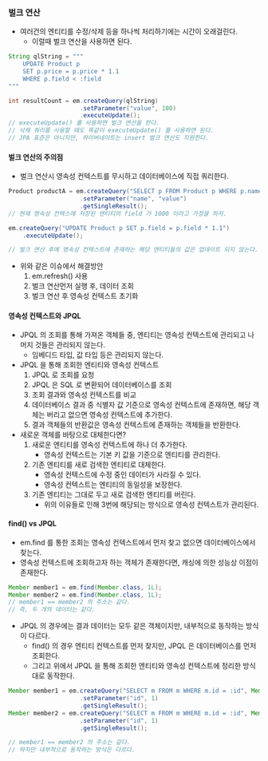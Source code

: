 ### 벌크 연산

* 여러건의 엔티티를 수정/삭제 등을 하나씩 처리하기에는 시간이 오래걸린다.
    * 이럴때 벌크 연산을 사용하면 된다.

```java
String qlString = """
    UPDATE Product p
    SET p.price = p.price * 1.1
    WHERE p.field < :field
"""

int resultCount = em.createQuery(qlString)
                    .setParameter("value", 100)
                    .executeUpdate();
// executeUpdate() 를 사용하면 벌크 연산을 한다.
// 삭제 쿼리를 사용할 때도 똑같이 executeUpdate() 를 사용하면 된다.
// JPA 표준은 아니지만, 하이버네이트는 insert 벌크 연산도 지원한다.
```

#### 벌크 연산의 주의점

* 벌크 연산시 영속성 컨텍스트를 무시하고 데이터베이스에 직접 쿼리한다.

```java
Product productA = em.createQuery("SELECT p FROM Product p WHERE p.name = :name", Product.class)
                    .setParameter("name", "value")
                    .getSingleResult();
// 현재 영속성 컨텍스에 저장된 엔티티의 field 가 1000 이라고 가정을 하자.

em.createQuery("UPDATE Product p SET p.field = p.field * 1.1")
    .executeUpdate();

// 벌크 연산 후에 영속성 컨텍스트에 존재하는 해당 엔티티들의 값은 업데이트 되지 않는다.
```

* 위와 같은 이슈에서 해결방안
    1. em.refresh() 사용
    2. 벌크 연산먼저 실행 후, 데이터 조회
    3. 벌크 연산 후 영속성 컨텍스트 초기화

#### 영속성 컨텍스트와 JPQL

* JPQL 의 조회를 통해 가져온 객체들 중, 엔티티는 영속성 컨텍스트에 관리되고 나머지 것들은 관리되지 않는다.
    * 임베디드 타입, 값 타입 등은 관리되지 않는다.
* JPQL 을 통해 조회한 엔티티와 영속성 컨텍스트
    1. JPQL 로 조회를 요청
    2. JPQL 은 SQL 로 변환되어 데이터베이스를 조회
    3. 조회 결과와 영속성 컨텍스트를 비교
    4. 데이터베이스 결과 중 식별자 값 기준으로 영속성 컨텍스트에 존재하면, 해당 객체는 버리고 없으면 영속성 컨텍스트에 추가한다.
    5. 결과 객체들의 반환값은 영속성 컨텍스트에 존재하는 객체들을 반환한다.
* 새로운 객체를 바탕으로 대체한다면?
    1. 새로운 엔티티를 영속성 컨텍스트에 하나 더 추가한다.
        * 영속성 컨텍스트는 기본 키 값을 기준으로 엔티티를 관리한다.
    2. 기존 엔티티를 새로 검색한 엔티티로 대체한다.
        * 영속성 컨텍스트에 수정 중인 데이터가 사라질 수 있다.
        * 영속성 컨텍스트는 엔티티의 동일성을 보장한다.
    3. 기존 엔티티는 그대로 두고 새로 검색한 엔티티를 버린다.
        * 위의 이유들로 인해 3번에 해당되는 방식으로 영속성 컨텍스트가 관리된다.
        
#### find() vs JPQL

* em.find 를 통한 조회는 영속성 컨텍스트에서 먼저 찾고 없으면 데이터베이스에서 찾는다.
* 영속성 컨텍스트에 조회하고자 하는 객체가 존재한다면, 캐싱에 의한 성능상 이점이 존재한다.

```java
Member member1 = em.find(Member.class, 1L);
Member member2 = em.find(Member.class, 1L);
// member1 == member2 의 주소는 같다.
// 즉, 두 개의 데이터는 같다.
```

* JPQL 의 경우에는 결과 데이터는 모두 같은 객체이지만, 내부적으로 동작하는 방식이 다르다.
    * find() 의 경우 엔티티 컨텍스트를 먼저 찾지만, JPQL 은 데이터베이스를 먼저 조회한다.
    * 그리고 위에서 JPQL 을 통해 조회한 엔티티와 영속성 컨텍스트에 정리한 방식대로 동작한다.

```java
Member member1 = em.createQuery("SELECT m FROM m WHERE m.id = :id", Member.class)
                    .setParameter("id", 1)
                    .getSingleResult();
Member member2 = em.createQuery("SELECT m FROM m WHERE m.id = :id", Member.class)
                    .setParameter("id", 1)
                    .getSingleResult();

// member1 == member2 의 주소는 같다.
// 하지만 내부적으로 동작하는 방식은 다르다.
```
